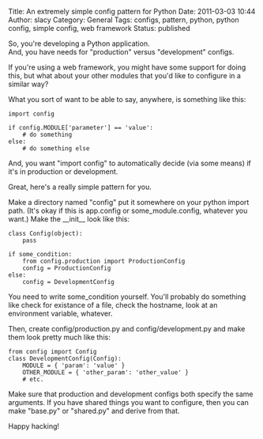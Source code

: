 Title: An extremely simple config pattern for Python
Date: 2011-03-03 10:44
Author: slacy
Category: General
Tags: configs, pattern, python, python config, simple config, web framework
Status: published

So, you're developing a Python application.  
And, you have needs for "production" versus "development" configs.

If you're using a web framework, you might have some support for doing
this, but what about your other modules that you'd like to configure in
a similar way?

What you sort of want to be able to say, anywhere, is something like
this:

    import config

    if config.MODULE['parameter'] == 'value': 
        # do something 
    else: 
        # do something else

And, you want "import config" to automatically decide (via some means)
if it's in production or development.

Great, here's a really simple pattern for you.

Make a directory named "config" put it somewhere on your python import
path. (It's okay if this is app.config or some\_module.config, whatever
you want.) Make the \_\_init\_\_ look like this:

    class Config(object): 
        pass

    if some_condition: 
        from config.production import ProductionConfig 
        config = ProductionConfig
    else:
        config = DevelopmentConfig

You need to write some\_condition yourself. You'll probably do something
like check for existance of a file, check the hostname, look at an
environment variable, whatever.

Then, create config/production.py and config/development.py and make
them look pretty much like this:

    from config import Config 
    class DevelopmentConfig(Config): 
        MODULE = { 'param': 'value' }
        OTHER_MODULE = { 'other_param': 'other_value' }
        # etc.

Make sure that production and development configs both specify the same
arguments. If you have shared things you want to configure, then you can
make "base.py" or "shared.py" and derive from that.

Happy hacking!
